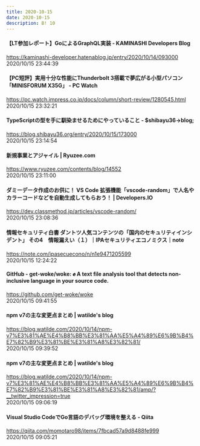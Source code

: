 ```yaml
---
title: 2020-10-15
date: 2020-10-15
description: B! 10
---
```


#### 【LT参加レポート】GoによるGraphQL実装 - KAMINASHI Developers Blog
https://kaminashi-developer.hatenablog.jp/entry/2020/10/14/093000<br>
2020/10/15 23:44:39<br>


#### 【PC短評】実用十分な性能にThunderbolt 3搭載で夢広がる小型パソコン「MINISFORUM X35G」 - PC Watch
https://pc.watch.impress.co.jp/docs/column/short-review/1280545.html<br>
2020/10/15 23:32:21<br>


#### TypeScriptの型を手に馴染ませるためにやっていること - $shibayu36->blog;
https://blog.shibayu36.org/entry/2020/10/15/173000<br>
2020/10/15 23:14:54<br>


#### 新規事業とアジャイル | Ryuzee.com
https://www.ryuzee.com/contents/blog/14552<br>
2020/10/15 23:11:00<br>


#### ダミーデータ作成のお供に！ VS Code 拡張機能「vscode-random」で人名やカラーコードなどを自動生成してもらおう！ | Developers.IO
https://dev.classmethod.jp/articles/vscode-random/<br>
2020/10/15 23:08:36<br>


#### 情報セキュリティ白書 ダントツ人気コンテンツの「国内のセキュリティインシデント」 その4　情報漏えい（１）｜IPAセキュリティエコノミクス｜note
https://note.com/ipasecuecono/n/n1e9471205599<br>
2020/10/15 12:24:22<br>


#### GitHub - get-woke/woke: ✊ A text file analysis tool that detects non-inclusive language in your source code.
https://github.com/get-woke/woke<br>
2020/10/15 09:41:55<br>


#### npm v7の主な変更点まとめ | watilde's blog
https://blog.watilde.com/2020/10/14/npm-v7%E3%81%AE%E4%B8%BB%E3%81%AA%E5%A4%89%E6%9B%B4%E7%82%B9%E3%81%BE%E3%81%A8%E3%82%81/<br>
2020/10/15 09:39:52<br>


#### npm v7の主な変更点まとめ | watilde's blog
https://blog.watilde.com/2020/10/14/npm-v7%E3%81%AE%E4%B8%BB%E3%81%AA%E5%A4%89%E6%9B%B4%E7%82%B9%E3%81%BE%E3%81%A8%E3%82%81/amp/?__twitter_impression=true<br>
2020/10/15 09:06:19<br>


#### Visual Studio CodeでGo言語のデバッグ環境を整える - Qiita
https://qiita.com/momotaro98/items/7fbcad57a9d8488fe999<br>
2020/10/15 09:05:21<br>


